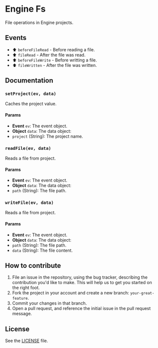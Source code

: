 # Engine Fs
File operations in Engine projects.

## Events

 - :arrow_up: `beforeFileRead` - Before reading a file.
 - :arrow_up: `fileRead` - After the file was read.
 - :arrow_up: `beforeFileWrite` - Before writting a file.
 - :arrow_up: `fileWritten` - After the file was written.

## Documentation
### `setProject(ev, data)`
Caches the project value.

#### Params
- **Event** `ev`: The event object.
- **Object** `data`: The data object:
 - `project` (String): The project name.

### `readFile(ev, data)`
Reads a file from project.

#### Params
- **Event** `ev`: The event object.
- **Object** `data`: The data object:
 - `path` (String): The file path.

### `writeFile(ev, data)`
Reads a file from project.

#### Params
- **Event** `ev`: The event object.
- **Object** `data`: The data object:
 - `path` (String): The file path.
 - `data` (String): The file content.

## How to contribute
1. File an issue in the repository, using the bug tracker, describing the
   contribution you'd like to make. This will help us to get you started on the
   right foot.
2. Fork the project in your account and create a new branch:
   `your-great-feature`.
3. Commit your changes in that branch.
4. Open a pull request, and reference the initial issue in the pull request
   message.

## License
See the [LICENSE](./LICENSE) file.

